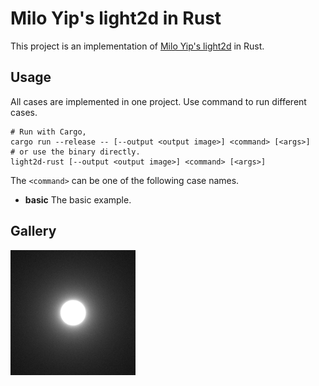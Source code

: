 # Milo Yip's light2d in Rust

This project is an implementation of [Milo Yip's light2d](https://github.com/miloyip/light2d) in Rust.

## Usage

All cases are implemented in one project. Use command to run different cases.

```shell
# Run with Cargo,
cargo run --release -- [--output <output image>] <command> [<args>]
# or use the binary directly.
light2d-rust [--output <output image>] <command> [<args>]
```

The `<command>` can be one of the following case names.

* **basic** The basic example.

## Gallery

<p>
  <img src="https://github.com/chengluyu/light2d-rust/blob/master/output/basic.png?raw=true" width="200" />
</p>
